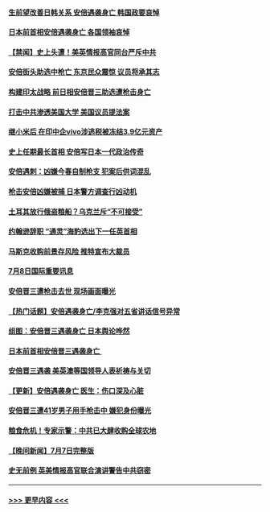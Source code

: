 #### [生前望改善日韩关系 安倍遇袭身亡 韩国政要哀悼](../pages/prog202/a103474657.md?t=07090551) 
#### [日本前首相安倍遇袭身亡 各国领袖哀悼](../pages/prog202/a103474660.md?t=07090551) 
#### [【禁闻】史上头遭！美英情报高官同台严斥中共](../pages/prog202/a103474613.md?t=07090551) 
#### [安倍街头助选中枪亡 东京民众震惊 议员将承其志](../pages/prog202/a103474653.md?t=07090551) 
#### [构建印太战略 前日相安倍晋三助选遭枪击身亡](../pages/prog202/a103474677.md?t=07090551) 
#### [打击中共渗透美国大学 美国议员提法案](../pages/prog202/a103474669.md?t=07090551) 
#### [继小米后 在印中企vivo涉逃税被冻结3.9亿元资产](../pages/prog202/a103474644.md?t=07090551) 
#### [史上任期最长首相 安倍写日本一代政治传奇](../pages/prog202/a103474655.md?t=07090551) 
#### [安倍遇刺：凶嫌今春自制枪支 犯案后供词混乱](../pages/prog202/a103474585.md?t=07090551) 
#### [枪击安倍凶嫌被捕 日本警方调查行凶动机](../pages/prog202/a103474427.md?t=07090551) 
#### [土耳其放行俄盗粮船？乌克兰斥“不可接受”](../pages/prog202/a103474438.md?t=07090551) 
#### [约翰逊辞职 “通灵”海豹选出下一任英首相](../pages/prog202/a103474442.md?t=07090551) 
#### [马斯克收购前景存风险 推特宣布大裁员](../pages/prog202/a103474424.md?t=07090551) 
#### [7月8日国际重要讯息](../pages/prog202/a103474422.md?t=07090551) 
#### [安倍晋三遭枪击去世 现场画面曝光](../pages/prog202/a103474425.md?t=07090551) 
#### [【热门话题】安倍遇袭身亡/李克强对五省讲话信号异常](../pages/prog202/a103474325.md?t=07090551) 
#### [组图：安倍晋三遇袭身亡 日本舆论哗然](../pages/prog202/a103474364.md?t=07090551) 
#### [日本前首相安倍晋三遇袭身亡 ](../pages/prog202/a103474362.md?t=07090551) 
#### [安倍晋三遇袭 美英澳等国领导人表祈祷与关切](../pages/prog202/a103474290.md?t=07090551) 
#### [【更新】安倍遇袭身亡 医生：伤口深及心脏](../pages/prog202/a103474296.md?t=07090551) 
#### [安倍晋三遭41岁男子用手枪击中 嫌犯身份曝光](../pages/prog202/a103474266.md?t=07090551) 
#### [粮食危机！专家示警：中共已大肆收购全球农地](../pages/prog202/a103474161.md?t=07090551) 
#### [【晚间新闻】7月7日完整版](../pages/prog202/a103474123.md?t=07090551) 
#### [史无前例 英美情报高官联合演讲警告中共窃密](../pages/prog202/a103473147.md?t=07090551) 

----
#### [ >>> 更早内容 <<< ](../indexes/prog202-earlier.md)
